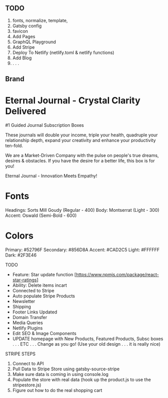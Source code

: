 ## TODO

1. fonts, normalize, template,
2. Gatsby config
3. favicon
4. Add Pages
5. GraphQL Playground
6. Add Stripe
7. Deploy To Netlify (netlify.toml & netlify functions)
8. Add Blog
9. . . .

## Brand

# Eternal Journal - Crystal Clarity Delivered

#1 Guided Journal Subscription Boxes

These journals will double your income, triple your health, quadruple your relationship depth, expand your creativity and enhance your productivity ten-fold.

We are a Market-Driven Company with the pulse on people's true dreams, desires & obstacles. If you have the desire for a better life, this box is for you!

Eternal Journal - Innovation Meets Empathy!

# Fonts

Headings: Sorts Mill Goudy (Regular - 400)
Body: Montserrat (Light - 300)
Accent: Oswald (Semi-Bold - 600)

# Colors

Primary: #52796F
Secondary: #856D8A
Accent: #CAD2C5
Light: #FFFFFF
Dark: #2F3E46

TODO

- Feature: Star update function [https://www.npmjs.com/package/react-star-ratings]
- Ability: Delete items incart
- Connected to Stripe
- Auto populate Stripe Products
- Newsletter
- Shipping
- Footer Links Updated
- Domain Transfer
- Media Queries
- Netlify Plugins
- Edit SEO & Image Components
- UPDATE homepage with New Products, Featured Products, Subsc boxes . . . ETC . . . Change as you go! (Use your old design . . . it is really nice)

STRIPE STEPS

1. Connect to API
2. Pull Data to Stripe Store using gatsby-source-stripe
3. Make sure data is coming in using console.log
4. Populate the store with real data (hook up the product.js to use the stripestore.js)
5. Figure out how to do the real shopping cart
